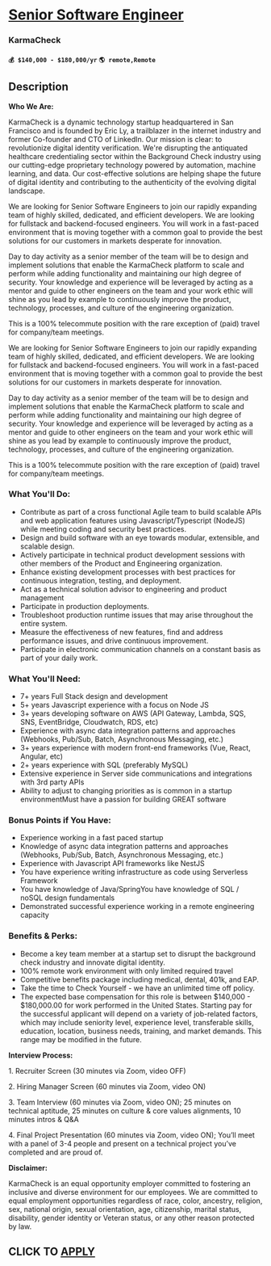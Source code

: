 # [Senior Software Engineer](https://www.remotewlb.com/apply/senior-software-engineer-120416)  
### KarmaCheck  
#### `💰 $140,000 - $180,000/yr` `🌎 remote,Remote`  

## Description

 **Who We Are:**

  

KarmaCheck is a dynamic technology startup headquartered in San Francisco and is founded by Eric Ly, a trailblazer in the internet industry and former Co-founder and CTO of LinkedIn. Our mission is clear: to revolutionize digital identity verification. We're disrupting the antiquated healthcare credentialing sector within the Background Check industry using our cutting-edge proprietary technology powered by automation, machine learning, and data. Our cost-effective solutions are helping shape the future of digital identity and contributing to the authenticity of the evolving digital landscape.

  

  

We are looking for Senior Software Engineers to join our rapidly expanding team of highly skilled, dedicated, and efficient developers. We are looking for fullstack and backend-focused engineers. You will work in a fast-paced environment that is moving together with a common goal to provide the best solutions for our customers in markets desperate for innovation.

  

Day to day activity as a senior member of the team will be to design and implement solutions that enable the KarmaCheck platform to scale and perform while adding functionality and maintaining our high degree of security. Your knowledge and experience will be leveraged by acting as a mentor and guide to other engineers on the team and your work ethic will shine as you lead by example to continuously improve the product, technology, processes, and culture of the engineering organization.

  

This is a 100% telecommute position with the rare exception of (paid) travel for company/team meetings.

  

We are looking for Senior Software Engineers to join our rapidly expanding team of highly skilled, dedicated, and efficient developers. We are looking for fullstack and backend-focused engineers. You will work in a fast-paced environment that is moving together with a common goal to provide the best solutions for our customers in markets desperate for innovation.

  

Day to day activity as a senior member of the team will be to design and implement solutions that enable the KarmaCheck platform to scale and perform while adding functionality and maintaining our high degree of security. Your knowledge and experience will be leveraged by acting as a mentor and guide to other engineers on the team and your work ethic will shine as you lead by example to continuously improve the product, technology, processes, and culture of the engineering organization.

  

This is a 100% telecommute position with the rare exception of (paid) travel for company/team meetings.

  

### What You'll Do:

* Contribute as part of a cross functional Agile team to build scalable APIs and web application features using Javascript/Typescript (NodeJS) while meeting coding and security best practices.
* Design and build software with an eye towards modular, extensible, and scalable design.
* Actively participate in technical product development sessions with other members of the Product and Engineering organization.
* Enhance existing development processes with best practices for continuous integration, testing, and deployment.
* Act as a technical solution advisor to engineering and product management 
* Participate in production deployments.
* Troubleshoot production runtime issues that may arise throughout the entire system.
* Measure the effectiveness of new features, find and address performance issues, and drive continuous improvement.
* Participate in electronic communication channels on a constant basis as part of your daily work.

  

### What You'll Need:

* 7+ years Full Stack design and development
* 5+ years Javascript experience with a focus on Node JS
* 3+ years developing software on AWS (API Gateway, Lambda, SQS, SNS, EventBridge, Cloudwatch, RDS, etc)
* Experience with async data integration patterns and approaches (Webhooks, Pub/Sub, Batch, Asynchronous Messaging, etc.)
* 3+ years experience with modern front-end frameworks (Vue, React, Angular, etc)
* 2+ years experience with SQL (preferably MySQL)
* Extensive experience in Server side communications and integrations with 3rd party APIs
* Ability to adjust to changing priorities as is common in a startup environmentMust have a passion for building GREAT software

  

### Bonus Points if You Have:

* Experience working in a fast paced startup
* Knowledge of async data integration patterns and approaches (Webhooks, Pub/Sub, Batch, Asynchronous Messaging, etc.)
* Experience with Javascript API frameworks like NestJS
* You have experience writing infrastructure as code using Serverless Framework 
* You have knowledge of Java/SpringYou have knowledge of SQL / noSQL design fundamentals
* Demonstrated successful experience working in a remote engineering capacity

  

### Benefits & Perks:

* Become a key team member at a startup set to disrupt the background check industry and innovate digital identity.
* 100% remote work environment with only limited required travel
* Competitive benefits package including medical, dental, 401k, and EAP.
* Take the time to Check Yourself - we have an unlimited time off policy.
* The expected base compensation for this role is between $140,000 - $180,000.00 for work performed in the United States. Starting pay for the successful applicant will depend on a variety of job-related factors, which may include seniority level, experience level, transferable skills, education, location, business needs, training, and market demands. This range may be modified in the future.

  

 **Interview Process:**

1\. Recruiter Screen (30 minutes via Zoom, video OFF)

2\. Hiring Manager Screen (60 minutes via Zoom, video ON)

3\. Team Interview (60 minutes via Zoom, video ON); 25 minutes on technical aptitude, 25 minutes on culture & core values alignments, 10 minutes intros & Q&A

4\. Final Project Presentation (60 minutes via Zoom, video ON); You’ll meet with a panel of 3-4 people and present on a technical project you’ve completed and are proud of.

  

  

  

**Disclaimer:**

  

KarmaCheck is an equal opportunity employer committed to fostering an inclusive and diverse environment for our employees. We are committed to equal employment opportunities regardless of race, color, ancestry, religion, sex, national origin, sexual orientation, age, citizenship, marital status, disability, gender identity or Veteran status, or any other reason protected by law.

  

  
## CLICK TO [APPLY](https://www.remotewlb.com/apply/senior-software-engineer-120416)


